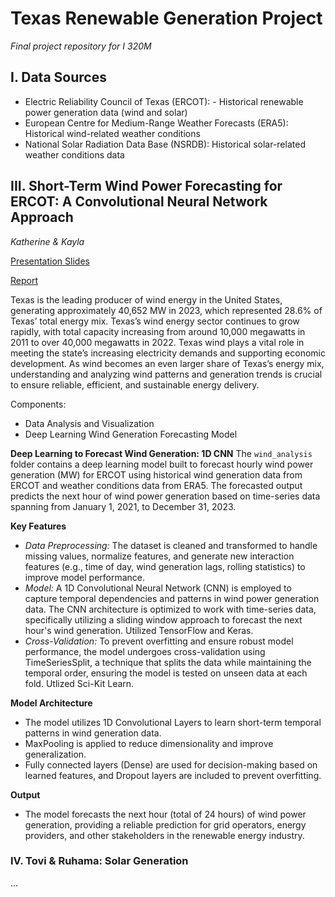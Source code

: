 # **Texas Renewable Generation Project**
*Final project repository for I 320M*

## **I. Data Sources**
- Electric Reliability Council of Texas (ERCOT): - Historical renewable power generation data (wind and solar)
- European Centre for Medium-Range Weather Forecasts (ERA5): Historical wind-related weather conditions
- National Solar Radiation Data Base (NSRDB): Historical solar-related weather conditions data

## **III. Short-Term Wind Power Forecasting for ERCOT: A Convolutional Neural Network Approach**
*Katherine & Kayla*

[Presentation Slides](https://docs.google.com/presentation/d/1TK-kIXhdPX2I4-8dliGmBrolojeLi4EfbT6sDtHG04s/edit?usp=sharing)

[Report](https://docs.google.com/document/d/18foUTwQ0_6GvCXHzqPOnypqigv-xFI-WK5xJTTFsrlE/edit?usp=sharing)

Texas is the leading producer of wind energy in the United States, generating approximately 40,652 MW in 2023, which represented 28.6% of Texas’ total energy mix. Texas’s wind energy sector continues to grow rapidly, with total capacity increasing from around 10,000 megawatts in 2011 to over 40,000 megawatts in 2022. Texas wind plays a vital role in meeting the state’s increasing electricity demands and supporting economic development. As wind becomes an even larger share of Texas’s energy mix, understanding and analyzing wind patterns and generation trends is crucial to ensure reliable, efficient, and sustainable energy delivery. 

Components: 
- Data Analysis and Visualization
- Deep Learning Wind Generation Forecasting Model

**Deep Learning to Forecast Wind Generation: 1D CNN**
The `wind_analysis` folder contains a deep learning model built to forecast hourly wind power generation (MW) for ERCOT using historical wind generation data from ERCOT and weather conditions data from ERA5. The forecasted output predicts the next hour of wind power generation based on time-series data spanning from January 1, 2021, to December 31, 2023.

**Key Features**
- *Data Preprocessing:* The dataset is cleaned and transformed to handle missing values, normalize features, and generate new interaction features (e.g., time of day, wind generation lags, rolling statistics) to improve model performance.
- *Model:* A 1D Convolutional Neural Network (CNN) is employed to capture temporal dependencies and patterns in wind power generation data. The CNN architecture is optimized to work with time-series data, specifically utilizing a sliding window approach to forecast the next hour's wind generation. Utilized TensorFlow and Keras. 
- *Cross-Validation:* To prevent overfitting and ensure robust model performance, the model undergoes cross-validation using TimeSeriesSplit, a technique that splits the data while maintaining the temporal order, ensuring the model is tested on unseen data at each fold. Utlized Sci-Kit Learn. 

**Model Architecture**
- The model utilizes 1D Convolutional Layers to learn short-term temporal patterns in wind generation data.
- MaxPooling is applied to reduce dimensionality and improve generalization.
- Fully connected layers (Dense) are used for decision-making based on learned features, and Dropout layers are included to prevent overfitting.

**Output**
- The model forecasts the next hour (total of 24 hours) of wind power generation, providing a reliable prediction for grid operators, energy providers, and other stakeholders in the renewable energy industry.

### IV. Tovi & Ruhama: Solar Generation
...
